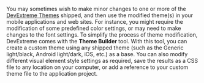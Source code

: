 You may sometimes wish to make minor changes to one or more of the [DevExtreme Themes](/concepts/60%20Themes/10%20Predefined%20Themes '/Documentation/Guide/Themes/Predefined_Themes/') shipped, and then use the modified theme(s) in your mobile applications and web sites. For instance, you might require the modification of some predefined color settings, or may need to make changes to the font settings. To simplify the process of theme modification, DevExtreme comes with the **Theme Builder** tool. With this tool, you can create a custom theme using any shipped theme (such as the Generic light/black, Android light/dark, iOS, etc.) as a base. You can also modify different visual element style settings as required, save the results as a CSS file to any location on your computer, or add a reference to your custom theme file to the application project.
